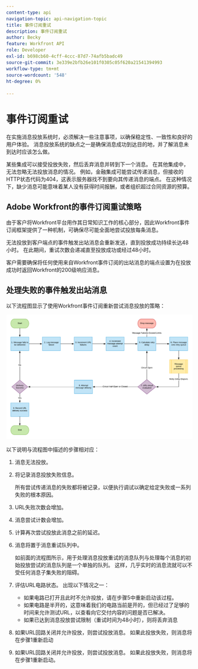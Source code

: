 ```yaml
---
content-type: api
navigation-topic: api-navigation-topic
title: 事件订阅重试
description: 事件订阅重试
author: Becky
feature: Workfront API
role: Developer
exl-id: b698cb60-4cff-4ccc-87d7-74afb5badc49
source-git-commit: 3e339e2bfb26e101f0305c05f620a21541394993
workflow-type: tm+mt
source-wordcount: '548'
ht-degree: 0%

---
```


# 事件订阅重试

在实施消息投放系统时，必须解决一些注意事项，以确保稳定性、一致性和良好的用户体验。 消息投放系统的缺点之一是确保消息成功到达目的地，并了解消息未到达时应该怎么做。

某些集成可以接受投放失败，然后丢弃消息并转到下一个消息。  在其他集成中，无法忽略无法投放消息的情况。 例如，金融集成可能尝试传递消息，但接收的HTTP状态代码为404，这表示服务器找不到要向其传递消息的端点。 在这种情况下，缺少消息可能意味着某人没有获得时间报酬，或者组织超过合同资源的预算。

## Adobe Workfront的事件订阅重试策略

由于客户将Workfront平台用作其日常知识工作的核心部分，因此Workfront事件订阅框架提供了一种机制，可确保尽可能全面地尝试投放每条消息。

无法投放到客户端点的事件触发出站消息会重新发送，直到投放成功持续长达48小时。 在此期间，重试次数会递减直至投放成功或经过48小时。

客户需要确保将任何使用来自Workfront事件订阅的出站消息的端点设置为在投放成功时返回Workfront的200级响应消息。

## 处理失败的事件触发出站消息

以下流程图显示了使用Workfront事件订阅重新尝试消息投放的策略：

![](assets/event-subscription-circuit-breaker-retries-350x234.png)

以下说明与流程图中描述的步骤相对应：

1. 消息无法投放。
1. 将记录消息投放失败信息。

   所有尝试传递消息的失败都将被记录，以便执行调试以确定给定失败或一系列失败的根本原因。

1. URL失败次数会增加。
1. 消息尝试计数会增加。
1. 计算再次尝试投放此消息之前的延迟。
1. 消息将置于消息重试队列中。

   如前面的流程图所示，用于处理消息投放重试的消息队列与处理每个消息的初始投放尝试的消息队列是一个单独的队列。 这样，几乎实时的消息流就可以不受任何消息子集失败的阻碍。

1. 评估URL电路状态。 出现以下情况之一：

   * 如果电路已打开且此时不允许投放，请在步骤5中重新启动该过程。
   * 如果电路是半开的，这意味着我们的电路当前是开的，但已经过了足够的时间来允许测试URL，以查看向它交付内容的问题是否已解决。
   * 如果已达到消息投放尝试限制（重试时间为48小时），则将丢弃消息

1. 如果URL回路关闭并允许投放，则尝试投放消息。 如果此投放失败，则消息将在步骤1重新启动

1. 如果URL回路关闭并允许投放，则尝试投放消息。 如果此投放失败，则消息将在步骤1重新启动。

   <!--
   <li value="10" data-mc-conditions="QuicksilverOrClassic.Draft mode">Workfront disables Event Subscriptions when both of the following criteria are met:
   <ul>
   <!--
   <li data-mc-conditions="QuicksilverOrClassic.Draft mode">The Event Subscription has failed 1000 delivery attempts consecutively</li>
   <li data-mc-conditions="QuicksilverOrClassic.Draft mode">48 hours have passed since the last successful delivery</li>
   </ul></li>
   -->
